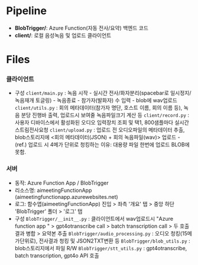# Pipeline

- **BlobTrigger/**: Azure Function(자동 전사/요약) 백엔드 코드
- **client/**: 로컬 음성녹음 및 업로드 클라이언트

# Files

### 클라이언트
   - 구성
      `client/main.py` 
         : 녹음 시작 - 실시간 전사/화자분리(spacebar로 일시정지/녹음재개 토글링) - 녹음종료 - 참가자(발화자) 수 입력 - blob에 wav업로드 
      `client/utils.py`
         : 회의 메타데이터(참가자 명단, 호스트 이름, 회의 이름 등), 녹음 분당 진행바 출력, 업로드시 보여줄 녹음파일크기 계산 등
      `client/record.py`
         : 사용자 디바이스에서 활성화된 오디오 입력장치 조회 및 택1, 800샘플마다 실시간 스트림전사요청
      `client/upload.py`
         : 업로드 전 오디오파일의 메타데이터 추출, blob스토리지에 <회의 메타데이터(JSON) + 회의 녹음파일(wav)> 업로드
            - (ref.) 업로드 시 4메가 단위로 청킹하는 이유: 대용량 파일 한번에 업로드 BLOB에 못함. 

### 서버 
   - 동작: Azure Function App / BlobTrigger
   - 리소스명: aimeetingFunctionApp (aimeetingfunctionapp.azurewebsites.net)
   - 로그: 함수앱(aimeetingFunctionApp) 진입 > 좌측 '개요' 탭 > 중앙 하단 'BlobTrigger' 폴더 > '로그' 탭
   - 구성
      `BlobTrigger/__init__.py`
         : 클라이언트에서 wav업로드시 "Azure function app <BlobTrigger>" > gpt4otranscribe call > batch transcription call > 두 호출결과 병합 > 요약본 추출
      `BlobTrigger/audio_processing.py`
         : 오디오 청킹(15메가단위로), 전사결과 청킹 및 JSON2TXT변환 등
      `BlobTrigger/blob_utils.py`
         : blob스토리지에서 파일 R/W
      `BlobTrigger/stt_utils.py`
         : gpt4otranscribe, batch transcription, gpt4o API 호출
